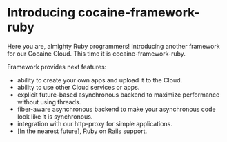 Introducing cocaine-framework-ruby
========================================

Here you are, almighty Ruby programmers! Introducing another framework for our Cocaine Cloud.
This time it is cocaine-framework-ruby.

Framework provides next features:

 * ability to create your own apps and upload it to the Cloud.
 * ability to use other Cloud services or apps.
 * explicit future-based asynchronous backend to maximize performance without using threads.
 * fiber-aware asynchronous backend to make your asynchronous code look like it is synchronous.
 * integration with our http-proxy for simple applications.
 * [In the nearest future], Ruby on Rails support.
